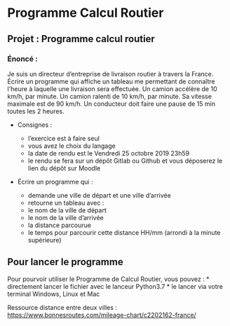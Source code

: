 # Programme Calcul Routier

## Projet : Programme calcul routier


### Énoncé :

Je suis un directeur d’entreprise de livraison routier à travers la France.
Écrire un programme qui affiche un tableau me permettant de connaître l'heure à laquelle une
livraison sera effectuée.
Un camion accélère de 10 km/h, par minute.
Un camion ralenti de 10 km/h, par minute.
Sa vitesse maximale est de 90 km/h.
Un conducteur doit faire une pause de 15 min toutes les 2 heures.

* Consignes :
    * l’exercice est à faire seul
    * vous avez le choix du langage
    * la date de rendu est le Vendredi 25 octobre 2019 23h59
    * le rendu se fera sur un dépôt Gitlab ou Github et vous déposerez le lien du dépôt sur Moodle

* Écrire un programme qui :
    * demande une ville de départ et une ville d’arrivée
    * retourne un tableau avec :
    * le nom de la ville de départ
    * le nom de la ville d’arrivée
    * la distance parcourue
    * le temps pour parcourir cette distance HH/mm (arrondi à la minute supérieure)

## Pour lancer le programme

Pour pourvoir utiliser le Programme de Calcul Routier, vous pouvez :
    * directement lancer le fichier avec le lanceur Python3.7
    * le lancer via votre terminal Windows, Linux et Mac

Ressource distance entre deux villes :
https://www.bonnesroutes.com/mileage-chart/c2202162-france/